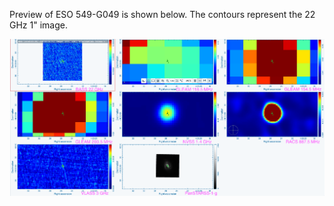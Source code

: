 Preview of ESO 549-G049 is shown below. The contours represent the 22 GHz 1" image. 

![ESO549-G049.png](ESO549-G049.png "ESO549-G049")

